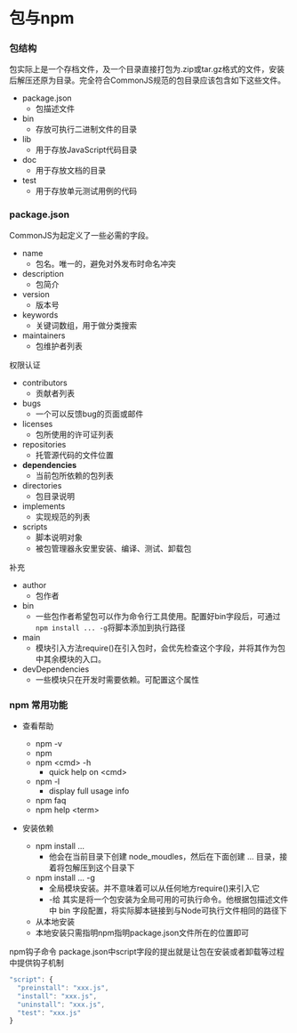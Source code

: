 # 包与npm

### 包结构
包实际上是一个存档文件，及一个目录直接打包为.zip或tar.gz格式的文件，安装后解压还原为目录。完全符合CommonJS规范的包目录应该包含如下这些文件。
 - package.json
   - 包描述文件
 - bin
   - 存放可执行二进制文件的目录
 - lib
   - 用于存放JavaScript代码目录
 - doc
   - 用于存放文档的目录
 - test
   - 用于存放单元测试用例的代码

### package.json

CommonJS为起定义了一些必需的字段。
 - name
   - 包名。唯一的，避免对外发布时命名冲突
 - description
   - 包简介
 - version
   - 版本号
 - keywords
   - 关键词数组，用于做分类搜索
 - maintainers
   - 包维护者列表

权限认证
 - contributors
   - 贡献者列表
 - bugs
   - 一个可以反馈bug的页面或邮件
 - licenses
   - 包所使用的许可证列表
 - repositories
   - 托管源代码的文件位置
 - **dependencies**
   - 当前包所依赖的包列表
 - directories
   - 包目录说明
 - implements
   - 实现规范的列表
 - scripts
   - 脚本说明对象
   - 被包管理器永安里安装、编译、测试、卸载包
  
补充
 - author
   - 包作者
 - bin
   - 一些包作者希望包可以作为命令行工具使用。配置好bin字段后，可通过 `npm install ... -g`将脚本添加到执行路径
 - main
   - 模块引入方法require()在引入包时，会优先检查这个字段，并将其作为包中其余模块的入口。
 - devDependencies
   - 一些模块只在开发时需要依赖。可配置这个属性


### npm 常用功能
 - 查看帮助
   - npm -v
   - npm
   - npm <cmd\> -h
     - quick help on <cmd\>
   - npm -l
     - display full usage info
   - npm faq
   - npm help <term\>

 - 安装依赖
   - npm install ...
     - 他会在当前目录下创建 node_moudles，然后在下面创建 ... 目录，接着将包解压到这个目录下
   - npm install ... -g 
     - 全局模块安装。并不意味着可以从任何地方require()来引入它
     - -给 其实是将一个包安装为全局可用的可执行命令。他根据包描述文件中 bin 字段配置，将实际脚本链接到与Node可执行文件相同的路径下
   - 从本地安装
   - 本地安装只需指明npm指明package.json文件所在的位置即可

npm钩子命令
package.json中script字段的提出就是让包在安装或者卸载等过程中提供钩子机制
```js
"script": {
  "preinstall": "xxx.js",
  "install": "xxx.js",
  "uninstall": "xxx.js",
  "test": "xxx.js"
}
```